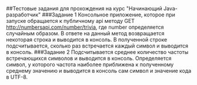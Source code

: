 ##Тестовые задания для прохождения на курс "Начинающий Java-разработчик"
###Задание 1
Консольное приложение, которое при запуске обращается к публичному api методу GET http://numbersapi.com/number/trivia, где number определяется случайным образом.
В ответе на данный метод возвращается некоторая строка и выводится в консоль. В полученной строке подсчитывается, сколько раз встречается каждый символ и выводится в консоль.
###Задание 2
Подсчитывается среднее количество частоты встречающихся символов и выводится в консоль. Определяется символ, у которого частота наиболее приближена к полученному среднему значению и выводится в консоль сам символ и значение кода в UTF-8.